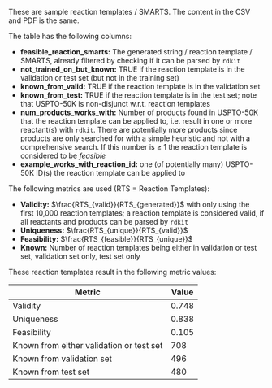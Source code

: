 These are sample reaction templates / SMARTS. The content in the CSV and PDF is the same.

The table has the following columns:

- **feasible_reaction_smarts:** The generated string / reaction template / SMARTS, already filtered by checking if it can be parsed by `rdkit`
- **not_trained_on_but_known:** TRUE if the reaction template is in the validation or test set (but not in the training set)
- **known_from_valid:** TRUE if the reaction template is in the validation set
- **known_from_test:** TRUE if the reaction template is in the test set; note that USPTO-50K is non-disjunct w.r.t. reaction templates
- **num_products_works_with:** Number of products found in USPTO-50K that the reaction template can be applied to, i.e. result in one or more reactant(s) with `rdkit`. There are potentially more products since products are only searched for with a simple heuristic and not with a comprehensive search. If this number is ≥ 1 the reaction template is considered to be _feasible_
- **example_works_with_reaction_id:** one (of potentially many) USPTO-50K ID(s) the reaction template can be applied to

The following metrics are used (RTS = Reaction Templates):

- **Validity:** $\frac{RTS_{valid}}{RTS_{generated}}$ with only using the first 10,000 reaction templates; a reaction template is considered valid, if all reactants and products can be parsed by `rdkit`
- **Uniqueness:** $\frac{RTS_{unique}}{RTS_{valid}}$
- **Feasibility:** $\frac{RTS_{feasible}}{RTS_{unique}}$
- **Known:** Number of reaction templates being either in validation or test set, validation set only, test set only

These reaction templates result in the following metric values:

| Metric                                   | Value |
| ---------------------------------------- | ----- |
| Validity                                 | 0.748 |
| Uniqueness                               | 0.838 |
| Feasibility                              | 0.105 |
| Known from either validation or test set | 708   |
| Known from validation set                | 496   |
| Known from test set                      | 480   |
